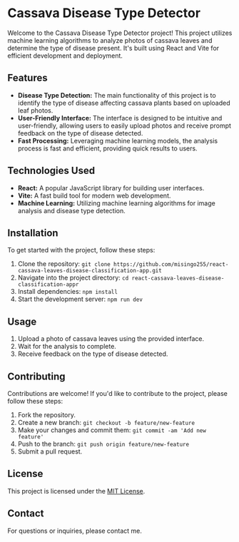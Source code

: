 # Cassava Disease Type Detector

Welcome to the Cassava Disease Type Detector project! This project utilizes machine learning algorithms to analyze photos of cassava leaves and determine the type of disease present. It's built using React and Vite for efficient development and deployment.

## Features

- **Disease Type Detection:** The main functionality of this project is to identify the type of disease affecting cassava plants based on uploaded leaf photos.
- **User-Friendly Interface:** The interface is designed to be intuitive and user-friendly, allowing users to easily upload photos and receive prompt feedback on the type of disease detected.
- **Fast Processing:** Leveraging machine learning models, the analysis process is fast and efficient, providing quick results to users.

## Technologies Used

- **React:** A popular JavaScript library for building user interfaces.
- **Vite:** A fast build tool for modern web development.
- **Machine Learning:** Utilizing machine learning algorithms for image analysis and disease type detection.

## Installation

To get started with the project, follow these steps:

1. Clone the repository: `git clone https://github.com/misingo255/react-cassava-leaves-disease-classification-app.git`
2. Navigate into the project directory: `cd react-cassava-leaves-disease-classification-appr`
3. Install dependencies: `npm install`
4. Start the development server: `npm run dev`

## Usage

1. Upload a photo of cassava leaves using the provided interface.
2. Wait for the analysis to complete.
3. Receive feedback on the type of disease detected.

## Contributing

Contributions are welcome! If you'd like to contribute to the project, please follow these steps:

1. Fork the repository.
2. Create a new branch: `git checkout -b feature/new-feature`
3. Make your changes and commit them: `git commit -am 'Add new feature'`
4. Push to the branch: `git push origin feature/new-feature`
5. Submit a pull request.

## License

This project is licensed under the [MIT License](LICENSE).

## Contact

For questions or inquiries, please contact me.

